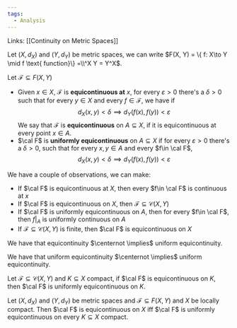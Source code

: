 ```yaml
---
tags:
  - Analysis
---
```

Links: [[Continuity on Metric Spaces]]

Let $(X, d_X)$ and $(Y, d_Y)$ be metric spaces, we can write $F(X, Y) = \{ f: X\to Y \mid f \text{ function}\} =\\^X Y = Y^X$. 

Let $\mathcal F \subseteq F(X, Y)$
- Given $x\in X$, $\mathcal F$ is **equicontinuous at** $x$, for every $\varepsilon > 0$ there's a $\delta>0$ such that for every $y\in X$ and every $f\in \mathcal F$, we have if $$d_X(x, y) < \delta \implies d_Y(f(x), f(y)) <\varepsilon$$We say that $\mathcal F$ is **equicontinuous** on $A\subseteq X$, if it is equicontinuous at every point $x \in A$.
- $\cal F$ is **uniformly equicontinuous** on $A\subseteq X$ if for every $\varepsilon >0$ there's a $\delta>0$, such that for every $x, y \in A$ and every $f\in \cal F$, $$d_X(x, y) < \delta \implies d_Y(f(x), f(y)) <\varepsilon$$

We have a couple of observations, we can make:
- If $\cal F$ is equicontinuous at $X$, then every $f\in \cal F$ is continuous at $x$
- If $\cal F$ is equicontinuous on $X$, then $\mathcal F \subseteq \mathcal C(X, Y)$ 
- If $\cal F$ is uniformly equicontinuous on $A$, then for every $f\in \cal F$, then $f|_A$ is uniformly continuous on $A$
- If $\mathcal F \subseteq \mathcal C(X, Y)$ is finite, then $\cal F$ is equicontinuous on $X$

We have that equicontinuity $\centernot \implies$  uniform equicontinuity.

We have that uniform equicontinuity $\centernot \implies$  uniform equicontinuity.

Let $\mathcal F \subseteq \mathcal C(X, Y)$ and $K \subseteq X$ compact, if $\cal F$ is equicontinuous on $K$, then $\cal F$ is uniformly equicontinuous on $K$. 

Let $(X, d_X)$ and $(Y, d_Y)$ be metric spaces and $\mathcal F\subseteq F(X, Y)$ and $X$ be locally compact. Then $\cal F$ is equicontinuous on $X$ iff $\cal F$ is uniformly equicontinuous on every $K \subseteq X$ compact.